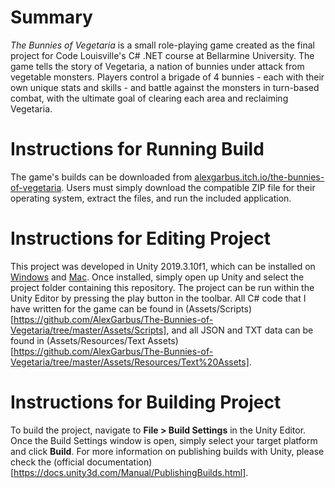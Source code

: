 # Summary
*The Bunnies of Vegetaria* is a small role-playing game created as the final project for Code Louisville's C# .NET course at Bellarmine University. The game tells the story of Vegetaria, a nation of bunnies under attack from vegetable monsters. Players control a brigade of 4 bunnies - each with their own unique stats and skills - and battle against the monsters in turn-based combat, with the ultimate goal of clearing each area and reclaiming Vegetaria.

# Instructions for Running Build
The game's builds can be downloaded from [alexgarbus.itch.io/the-bunnies-of-vegetaria](https://alexgarbus.itch.io/the-bunnies-of-vegetaria). Users must simply download the compatible ZIP file for their operating system, extract the files, and run the included application.

# Instructions for Editing Project
This project was developed in Unity 2019.3.10f1, which can be installed on [Windows](https://unity3d.com/get-unity/download?thank-you=update&download_nid=63703&os=Win) and [Mac](https://unity3d.com/get-unity/download?thank-you=update&download_nid=63703&os=Mac). Once installed, simply open up Unity and select the project folder containing this repository. The project can be run within the Unity Editor by pressing the play button in the toolbar. All C# code that I have written for the game can be found in (Assets/Scripts)[https://github.com/AlexGarbus/The-Bunnies-of-Vegetaria/tree/master/Assets/Scripts], and all JSON and TXT data can be found in (Assets/Resources/Text Assets)[https://github.com/AlexGarbus/The-Bunnies-of-Vegetaria/tree/master/Assets/Resources/Text%20Assets].

# Instructions for Building Project
To build the project, navigate to **File > Build Settings** in the Unity Editor. Once the Build Settings window is open, simply select your target platform and click **Build**. For more information on publishing builds with Unity, please check the (official documentation)[https://docs.unity3d.com/Manual/PublishingBuilds.html].
